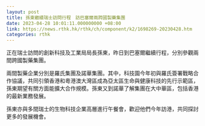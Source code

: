 ```yaml
---
layout: post
title: 孫東繼續瑞士訪問行程　訪巴塞爾兩跨國製藥集團
date: 2023-04-28 10:01:11.000000000 +08:00
link: https://news.rthk.hk/rthk/ch/component/k2/1698269-20230428.htm
categories: rthk
---
```


正在瑞士訪問的創新科技及工業局局長孫東，昨日到巴塞爾繼續行程，分別參觀兩間跨國製藥集團。

兩間製藥企業分別是羅氏集團及諾華集團。其中，科技園今年初與羅氏簽署戰略合作協議，共同引領香港和粵港澳大灣區成為亞太區生命與健康科技的先行示範區，孫東期望有關方面能擴大合作規模。孫東又到諾華了解集團在大中華區，包括香港的最新業務發展。

孫東亦與多間瑞士的生物科技企業高層進行午餐會，歡迎他們今年訪港，共同探討更多的發展機會。
